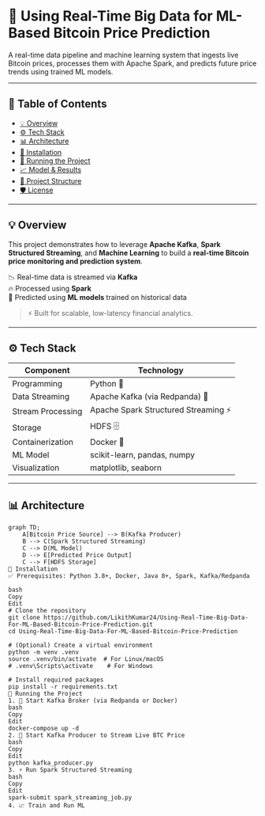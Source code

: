 # 🚀 Using Real-Time Big Data for ML-Based Bitcoin Price Prediction

A real-time data pipeline and machine learning system that ingests live Bitcoin prices, processes them with Apache Spark, and predicts future price trends using trained ML models.

---

## 📌 Table of Contents
- [💡 Overview](#-overview)
- [⚙️ Tech Stack](#-tech-stack)
- [📊 Architecture](#-architecture)
- [🔧 Installation](#-installation)
- [🚀 Running the Project](#-running-the-project)
- [📈 Model & Results](#-model--results)
- [📁 Project Structure](#-project-structure)
- [🛡️ License](#-license)

---

## 💡 Overview

This project demonstrates how to leverage **Apache Kafka**, **Spark Structured Streaming**, and **Machine Learning** to build a **real-time Bitcoin price monitoring and prediction system**.

📉 Real-time data is streamed via **Kafka**  
🔥 Processed using **Spark**  
🤖 Predicted using **ML models** trained on historical data

> ⚡ Built for scalable, low-latency financial analytics.

---

## ⚙️ Tech Stack

| Component        | Technology                          |
|------------------|--------------------------------------|
| Programming      | Python 🐍                            |
| Data Streaming   | Apache Kafka (via Redpanda) 🔴        |
| Stream Processing| Apache Spark Structured Streaming ⚡ |
| Storage          | HDFS 🗄️                              |
| Containerization | Docker 🐳                             |
| ML Model         | scikit-learn, pandas, numpy          |
| Visualization    | matplotlib, seaborn                  |

---

## 📊 Architecture

```mermaid
graph TD;
    A[Bitcoin Price Source] --> B(Kafka Producer)
    B --> C(Spark Structured Streaming)
    C --> D(ML Model)
    D --> E[Predicted Price Output]
    C --> F[HDFS Storage]
🔧 Installation
✅ Prerequisites: Python 3.8+, Docker, Java 8+, Spark, Kafka/Redpanda

bash
Copy
Edit
# Clone the repository
git clone https://github.com/LikithKumar24/Using-Real-Time-Big-Data-For-ML-Based-Bitcoin-Price-Prediction.git
cd Using-Real-Time-Big-Data-For-ML-Based-Bitcoin-Price-Prediction

# (Optional) Create a virtual environment
python -m venv .venv
source .venv/bin/activate  # For Linux/macOS
# .venv\Scripts\activate    # For Windows

# Install required packages
pip install -r requirements.txt
🚀 Running the Project
1. 🧱 Start Kafka Broker (via Redpanda or Docker)
bash
Copy
Edit
docker-compose up -d
2. 📡 Start Kafka Producer to Stream Live BTC Price
bash
Copy
Edit
python kafka_producer.py
3. ⚡ Run Spark Structured Streaming
bash
Copy
Edit
spark-submit spark_streaming_job.py
4. 📈 Train and Run ML
